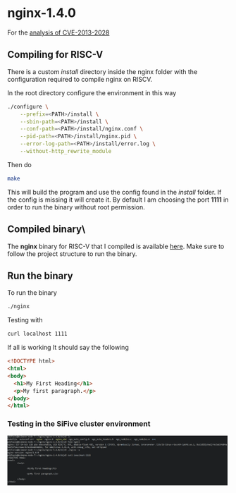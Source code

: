 nginx-1.4.0
===========

For the [analysis of CVE-2013-2028](https://www.vnsecurity.net/research/2013/05/21/analysis-of-nginx-cve-2013-2028.html)

## Compiling for RISC-V

There is a custom _install_ directory inside the nginx folder with the configuration required to compile nginx on RISCV.

In the root directory configure the environment in this way

```bash
./configure \
    --prefix=<PATH>/install \
    --sbin-path=<PATH>/install \
    --conf-path=<PATH>/install/nginx.conf \
    --pid-path=<PATH>/install/nginx.pid \
    --error-log-path=<PATH>/install/error.log \
    --without-http_rewrite_module
```

Then do 

```bash
make
```

This will build the program and use the config found in the _install_ folder. If the config is missing it will create it. By default I am choosing the port **1111** in order to run the binary without root permission.

## Compiled binary\
The **nginx** binary for RISC-V that I compiled is available [here](https://github.com/BlessedRebuS/RISCV-Attacks/blob/main/nginx-1.4.0/objs/nginx). Make sure to follow the project structure to run the binary.

## Run the binary
To run the binary

```bash
./nginx
```

Testing with

```bash
curl localhost 1111
```

If all is working It should say the following

```html
<!DOCTYPE html>
<html>
<body>
  <h1>My First Heading</h1>
  <p>My first paragraph.</p>
</body>
</html>
```

### Testing in the SiFive cluster environment

<img src='../img/nginx.png' width='500'>

